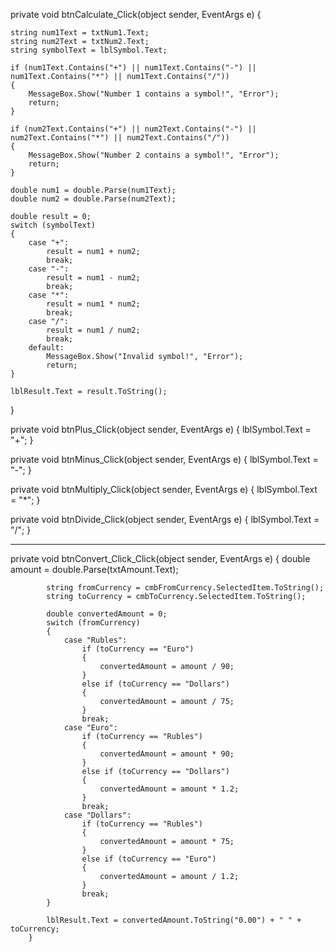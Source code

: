 

private void btnCalculate_Click(object sender, EventArgs e)
{

    string num1Text = txtNum1.Text;
    string num2Text = txtNum2.Text;
    string symbolText = lblSymbol.Text;
    
    if (num1Text.Contains("+") || num1Text.Contains("-") || num1Text.Contains("*") || num1Text.Contains("/"))
    {
        MessageBox.Show("Number 1 contains a symbol!", "Error");
        return;
    }
    
    if (num2Text.Contains("+") || num2Text.Contains("-") || num2Text.Contains("*") || num2Text.Contains("/"))
    {
        MessageBox.Show("Number 2 contains a symbol!", "Error");
        return;
    }

    double num1 = double.Parse(num1Text);
    double num2 = double.Parse(num2Text);

    double result = 0;
    switch (symbolText)
    {
        case "+":
            result = num1 + num2;
            break;
        case "-":
            result = num1 - num2;
            break;
        case "*":
            result = num1 * num2;
            break;
        case "/":
            result = num1 / num2;
            break;
        default:
            MessageBox.Show("Invalid symbol!", "Error");
            return;
    }

    lblResult.Text = result.ToString();
}

private void btnPlus_Click(object sender, EventArgs e)
{
    lblSymbol.Text = "+";
}

private void btnMinus_Click(object sender, EventArgs e)
{
    lblSymbol.Text = "-";
}

private void btnMultiply_Click(object sender, EventArgs e)
{
    lblSymbol.Text = "*";
}

private void btnDivide_Click(object sender, EventArgs e)
{
    lblSymbol.Text = "/";
}

---------------------------------------------------------------------------------
private void btnConvert_Click_Click(object sender, EventArgs e)
        {
            double amount = double.Parse(txtAmount.Text);

            string fromCurrency = cmbFromCurrency.SelectedItem.ToString();
            string toCurrency = cmbToCurrency.SelectedItem.ToString();

            double convertedAmount = 0;
            switch (fromCurrency)
            {
                case "Rubles":
                    if (toCurrency == "Euro")
                    {
                        convertedAmount = amount / 90; 
                    }
                    else if (toCurrency == "Dollars")
                    {
                        convertedAmount = amount / 75; 
                    }
                    break;
                case "Euro":
                    if (toCurrency == "Rubles")
                    {
                        convertedAmount = amount * 90; 
                    }
                    else if (toCurrency == "Dollars")
                    {
                        convertedAmount = amount * 1.2; 
                    }
                    break;
                case "Dollars":
                    if (toCurrency == "Rubles")
                    {
                        convertedAmount = amount * 75; 
                    }
                    else if (toCurrency == "Euro")
                    {
                        convertedAmount = amount / 1.2; 
                    }
                    break;
            }

            lblResult.Text = convertedAmount.ToString("0.00") + " " + toCurrency;
        }
